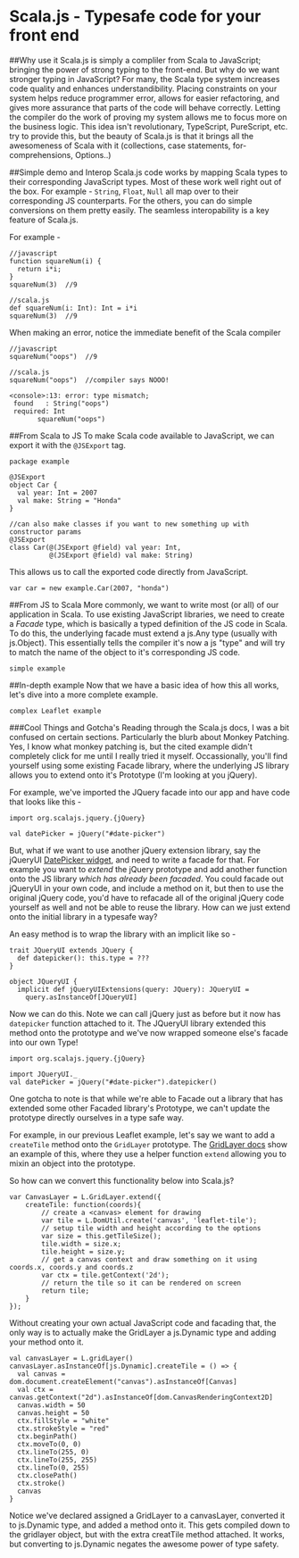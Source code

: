 # Scala.js - Typesafe code for your front end

##Why use it
Scala.js is simply a compliler from Scala to JavaScript; bringing the power of strong typing to the front-end.  But why do we want stronger typing in JavaScript?  For many, the Scala type system increases code quality and enhances understandibility.  Placing constraints on your system helps reduce programmer error, allows for easier refactoring, and gives more assurance that parts of the code will behave correctly.  Letting the compiler do the work of proving my system allows me to focus more on the business logic.  This idea isn't revolutionary, TypeScript, PureScript, etc. try to provide this, but the beauty of Scala.js is that it brings all the awesomeness of Scala with it (collections, case statements, for-comprehensions, Options..)


##Simple demo and Interop
Scala.js code works by mapping Scala types to their corresponding JavaScript types.  Most of these work well right out of the box. For example - `String`, `Float`, `Null` all map over to their corresponding JS counterparts.  For the others, you can do simple conversions on them pretty easily.  The seamless interopability is a key feature of Scala.js.  

For example - 
```
//javascript
function squareNum(i) {
  return i*i;
}
squareNum(3)  //9

//scala.js
def squareNum(i: Int): Int = i*i
squareNum(3)  //9
```

When making an error, notice the immediate benefit of the Scala compiler
```
//javascript
squareNum("oops")  //9

//scala.js
squareNum("oops")  //compiler says NOOO!

<console>:13: error: type mismatch;
 found   : String("oops")
 required: Int
       squareNum("oops")
```

##From Scala to JS
To make Scala code available to JavaScript, we can export it with the `@JSExport` tag.  
```
package example

@JSExport 
object Car {
  val year: Int = 2007
  val make: String = "Honda"
} 

//can also make classes if you want to new something up with constructor params
@JSExport
class Car(@(JSExport @field) val year: Int,
          @(JSExport @field) val make: String)
```  
This allows us to call the exported code directly from JavaScript.  
```
var car = new example.Car(2007, "honda")
```

##From JS to Scala
More commonly, we want to write most (or all) of our application in Scala.  To use existing JavaScript libraries, we need to create a _Facade_ type, which is basically a typed definition of the JS code in Scala.  To do this, the underlying facade must extend a js.Any type (usually with js.Object).  This essentially tells the compiler it's now a js "type" and will try to match the name of the object to it's corresponding JS code.

```
simple example
```


##In-depth example
Now that we have a basic idea of how this all works, let's dive into a more complete example.

```
complex Leaflet example
```

###Cool Things and Gotcha's
Reading through the Scala.js docs, I was a bit confused on certain sections.  Particularly the blurb about Monkey Patching.  Yes, I know what monkey patching is, but the cited example didn't completely click for me until I really tried it myself.  Occassionally, you'll find yourself using some existing Facade library, where the underlying JS library allows you to extend onto it's Prototype (I'm looking at you jQuery).  

For example, we've imported the JQuery facade into our app and have code that looks like this - 
```
import org.scalajs.jquery.{jQuery}

val datePicker = jQuery("#date-picker")
```

But, what if we want to use another jQuery extension library, say the jQueryUI [DatePicker widget](https://api.jqueryui.com/datepicker/#entry-examples), and need to write a facade for that.  For example you want to _extend_ the jQuery prototype and add another function onto the JS library _which has already been facaded_.  You could facade out jQueryUI in your own code, and include a method on it, but then to use the original jQuery code, you'd have to refacade all of the original jQuery code yourself as well and not be able to reuse the library.  How can we just extend onto the initial library in a typesafe way?

An easy method is to wrap the library with an implicit like so -
```
trait JQueryUI extends JQuery {
  def datepicker(): this.type = ???
}

object JQueryUI {
  implicit def jQueryUIExtensions(query: JQuery): JQueryUI =
    query.asInstanceOf[JQueryUI]
```

Now we can do this.  Note we can call jQuery just as before but it now has `datepicker` function attached to it.  The JQueryUI library extended this method onto the prototype and we've now wrapped someone else's facade into our own Type!  
```
import org.scalajs.jquery.{jQuery}

import JQueryUI._
val datePicker = jQuery("#date-picker").datepicker()
```

One gotcha to note is that while we're able to Facade out a library that has extended some other Facaded library's Prototype, we can't update the prototype directly ourselves in a type safe way.

For example, in our previous Leaflet example, let's say we want to add a `createTile` method onto the `GridLayer` prototype.  The [GridLayer docs](http://leafletjs.com/reference-1.0.0.html#gridlayer) show an example of this, where they use a helper function `extend` allowing you to mixin an object into the prototype.  

So how can we convert this functionality below into Scala.js? 
```
var CanvasLayer = L.GridLayer.extend({
    createTile: function(coords){
        // create a <canvas> element for drawing
        var tile = L.DomUtil.create('canvas', 'leaflet-tile');
        // setup tile width and height according to the options
        var size = this.getTileSize();
        tile.width = size.x;
        tile.height = size.y;
        // get a canvas context and draw something on it using coords.x, coords.y and coords.z
        var ctx = tile.getContext('2d');
        // return the tile so it can be rendered on screen
        return tile;
    }
});
``` 

Without creating your own actual JavaScript code and facading that, the only way is to actually make the GridLayer a js.Dynamic type and adding your method onto it.  
```
val canvasLayer = L.gridLayer()
canvasLayer.asInstanceOf[js.Dynamic].createTile = () => {
  val canvas = dom.document.createElement("canvas").asInstanceOf[Canvas]
  val ctx = canvas.getContext("2d").asInstanceOf[dom.CanvasRenderingContext2D]
  canvas.width = 50
  canvas.height = 50
  ctx.fillStyle = "white"
  ctx.strokeStyle = "red"
  ctx.beginPath()
  ctx.moveTo(0, 0)
  ctx.lineTo(255, 0)
  ctx.lineTo(255, 255)
  ctx.lineTo(0, 255)
  ctx.closePath()
  ctx.stroke()
  canvas
}
```
Notice we've declared assigned a GridLayer to a canvasLayer, converted it to js.Dynamic type, and added a method onto it.  This gets compiled down to the gridlayer object, but with the extra creatTile method attached.  It works, but converting to js.Dynamic negates the awesome power of type safety.  

